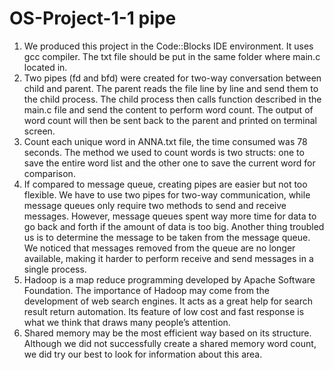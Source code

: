 # OS-Project-1-1 pipe
1.	We produced this project in the Code::Blocks IDE environment. It uses gcc compiler. The txt file should be put in the same folder where main.c located in.
2.	Two pipes (fd and bfd) were created for two-way conversation between child and parent. The parent reads the file line by line and send them to the child process. The child process then calls function described in the main.c file and send the content to perform word count. The output of word count will then be sent back to the parent and printed on terminal screen.
3.	Count each unique word in ANNA.txt file, the time consumed was 78 seconds. The method we used to count words is two structs: one to save the entire word list and the other one to save the current word for comparison.
4.	If compared to message queue, creating pipes are easier but not too flexible. We have to use two pipes for two-way communication, while message queues only require two methods to send and receive messages. However, message queues spent way more time for data to go back and forth if the amount of data is too big. Another thing troubled us is to determine the message to be taken from the message queue. We noticed that messages removed from the queue are no longer available, making it harder to perform receive and send messages in a single process.
5.	Hadoop is a map reduce programming developed by Apache Software Foundation. The importance of Hadoop may come from the development of web search engines. It acts as a great help for search result return automation. Its feature of low cost and fast response is what we think that draws many people’s attention.
6.	Shared memory may be the most efficient way based on its structure. Although we did not successfully create a shared memory word count, we did try our best to look for information about this area. 
